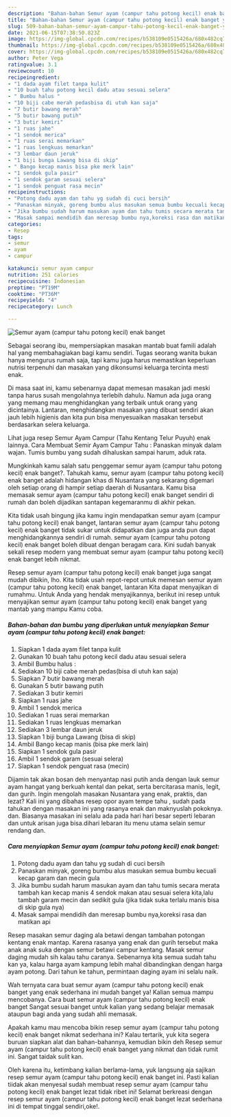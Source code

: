 ```yaml
---
description: "Bahan-bahan Semur ayam (campur tahu potong kecil) enak banget yang lezat Untuk Jualan"
title: "Bahan-bahan Semur ayam (campur tahu potong kecil) enak banget yang lezat Untuk Jualan"
slug: 509-bahan-bahan-semur-ayam-campur-tahu-potong-kecil-enak-banget-yang-lezat-untuk-jualan
date: 2021-06-15T07:38:50.823Z
image: https://img-global.cpcdn.com/recipes/b538109e0515426a/680x482cq70/semur-ayam-campur-tahu-potong-kecil-enak-banget-foto-resep-utama.jpg
thumbnail: https://img-global.cpcdn.com/recipes/b538109e0515426a/680x482cq70/semur-ayam-campur-tahu-potong-kecil-enak-banget-foto-resep-utama.jpg
cover: https://img-global.cpcdn.com/recipes/b538109e0515426a/680x482cq70/semur-ayam-campur-tahu-potong-kecil-enak-banget-foto-resep-utama.jpg
author: Peter Vega
ratingvalue: 3.1
reviewcount: 10
recipeingredient:
- "1 dada ayam filet tanpa kulit"
- "10 buah tahu potong kecil dadu atau sesuai selera"
- " Bumbu halus "
- "10 biji cabe merah pedasbisa di utuh kan saja"
- "7 butir bawang merah"
- "5 butir bawang putih"
- "3 butir kemiri"
- "1 ruas jahe"
- "1 sendok merica"
- "1 ruas serai memarkan"
- "1 ruas lengkuas memarkan"
- "3 lembar daun jeruk"
- "1 biji bunga Lawang bisa di skip"
- " Bango kecap manis bisa pke merk lain"
- "1 sendok gula pasir"
- "1 sendok garam sesuai selera"
- "1 sendok penguat rasa mecin"
recipeinstructions:
- "Potong dadu ayam dan tahu yg sudah di cuci bersih"
- "Panaskan minyak, goreng bumbu alus masukan semua bumbu kecuali kecap garam dan mecin gula"
- "Jika bumbu sudah harum masukan ayam dan tahu tumis secara merata tambah kan kecap manis 4 sendok makan atau sesuai selera kita,lalu tambah garam mecin dan sedikit gula (jika tidak suka terlalu manis bisa di skip gula nya)"
- "Masak sampai mendidih dan meresap bumbu nya,koreksi rasa dan matikan api"
categories:
- Resep
tags:
- semur
- ayam
- campur

katakunci: semur ayam campur 
nutrition: 251 calories
recipecuisine: Indonesian
preptime: "PT19M"
cooktime: "PT36M"
recipeyield: "4"
recipecategory: Lunch

---
```



![Semur ayam (campur tahu potong kecil) enak banget](https://img-global.cpcdn.com/recipes/b538109e0515426a/680x482cq70/semur-ayam-campur-tahu-potong-kecil-enak-banget-foto-resep-utama.jpg)

Sebagai seorang ibu, mempersiapkan masakan mantab buat famili adalah hal yang membahagiakan bagi kamu sendiri. Tugas seorang  wanita bukan hanya mengurus rumah saja, tapi kamu juga harus memastikan keperluan nutrisi terpenuhi dan masakan yang dikonsumsi keluarga tercinta mesti enak.

Di masa  saat ini, kamu sebenarnya dapat memesan masakan jadi meski tanpa harus susah mengolahnya terlebih dahulu. Namun ada juga orang yang memang mau menghidangkan yang terbaik untuk orang yang dicintainya. Lantaran, menghidangkan masakan yang dibuat sendiri akan jauh lebih higienis dan kita pun bisa menyesuaikan masakan tersebut berdasarkan selera keluarga. 

Lihat juga resep Semur Ayam Campur (Tahu Kentang Telur Puyuh) enak lainnya. Cara Membuat Semir Ayam Campur Tahu : Panaskan minyak dalam wajan. Tumis bumbu yang sudah dihaluskan sampai harum, aduk rata.

Mungkinkah kamu salah satu penggemar semur ayam (campur tahu potong kecil) enak banget?. Tahukah kamu, semur ayam (campur tahu potong kecil) enak banget adalah hidangan khas di Nusantara yang sekarang digemari oleh setiap orang di hampir setiap daerah di Nusantara. Kamu bisa memasak semur ayam (campur tahu potong kecil) enak banget sendiri di rumah dan boleh dijadikan santapan kegemaranmu di akhir pekan.

Kita tidak usah bingung jika kamu ingin mendapatkan semur ayam (campur tahu potong kecil) enak banget, lantaran semur ayam (campur tahu potong kecil) enak banget tidak sukar untuk didapatkan dan juga anda pun dapat menghidangkannya sendiri di rumah. semur ayam (campur tahu potong kecil) enak banget boleh dibuat dengan beragam cara. Kini sudah banyak sekali resep modern yang membuat semur ayam (campur tahu potong kecil) enak banget lebih nikmat.

Resep semur ayam (campur tahu potong kecil) enak banget juga sangat mudah dibikin, lho. Kita tidak usah repot-repot untuk memesan semur ayam (campur tahu potong kecil) enak banget, lantaran Kita dapat menyajikan di rumahmu. Untuk Anda yang hendak menyajikannya, berikut ini resep untuk menyajikan semur ayam (campur tahu potong kecil) enak banget yang mantab yang mampu Kamu coba.

<!--inarticleads1-->

##### Bahan-bahan dan bumbu yang diperlukan untuk menyiapkan Semur ayam (campur tahu potong kecil) enak banget:

1. Siapkan 1 dada ayam filet tanpa kulit
1. Gunakan 10 buah tahu potong kecil dadu atau sesuai selera
1. Ambil  Bumbu halus :
1. Sediakan 10 biji cabe merah pedas(bisa di utuh kan saja)
1. Siapkan 7 butir bawang merah
1. Gunakan 5 butir bawang putih
1. Sediakan 3 butir kemiri
1. Siapkan 1 ruas jahe
1. Ambil 1 sendok merica
1. Sediakan 1 ruas serai memarkan
1. Sediakan 1 ruas lengkuas memarkan
1. Sediakan 3 lembar daun jeruk
1. Siapkan 1 biji bunga Lawang (bisa di skip)
1. Ambil  Bango kecap manis (bisa pke merk lain)
1. Siapkan 1 sendok gula pasir
1. Ambil 1 sendok garam (sesuai selera)
1. Siapkan 1 sendok penguat rasa (mecin)


Dijamin tak akan bosan deh menyantap nasi putih anda dengan lauk semur ayam hangat yang berkuah kental dan pekat, serta bercitarasa manis, legit, dan gurih. Ingin mengolah masakan Nusantara yang enak, praktis, dan lezat? Kali ini yang dibahas resep opor ayam tempe tahu , sudah pada tahukan dengan masakan ini yang rasanya enak dan maknyuslah pokoknya. dan. Biasanya masakan ini selalu ada pada hari hari besar seperti lebaran dan untuk arisan juga bisa.dihari lebaran itu menu utama selain semur rendang dan. 

<!--inarticleads2-->

##### Cara menyiapkan Semur ayam (campur tahu potong kecil) enak banget:

1. Potong dadu ayam dan tahu yg sudah di cuci bersih
1. Panaskan minyak, goreng bumbu alus masukan semua bumbu kecuali kecap garam dan mecin gula
1. Jika bumbu sudah harum masukan ayam dan tahu tumis secara merata tambah kan kecap manis 4 sendok makan atau sesuai selera kita,lalu tambah garam mecin dan sedikit gula (jika tidak suka terlalu manis bisa di skip gula nya)
1. Masak sampai mendidih dan meresap bumbu nya,koreksi rasa dan matikan api


Resep masakan semur daging ala betawi dengan tambahan potongan kentang enak mantap. Karena rasanya yang enak dan gurih tersebut maka anak anak suka dengan semur betawi campur kentang. Masak semur daging mudah sih kalau tahu caranya. Sebenarnya kita semua sudah tahu kan ya, kalau harga ayam kampung lebih mahal dibandingkan dengan harga ayam potong. Dari tahun ke tahun, permintaan daging ayam ini selalu naik. 

Wah ternyata cara buat semur ayam (campur tahu potong kecil) enak banget yang enak sederhana ini mudah banget ya! Kalian semua mampu mencobanya. Cara buat semur ayam (campur tahu potong kecil) enak banget Sangat sesuai banget untuk kalian yang sedang belajar memasak ataupun bagi anda yang sudah ahli memasak.

Apakah kamu mau mencoba bikin resep semur ayam (campur tahu potong kecil) enak banget nikmat sederhana ini? Kalau tertarik, yuk kita segera buruan siapkan alat dan bahan-bahannya, kemudian bikin deh Resep semur ayam (campur tahu potong kecil) enak banget yang nikmat dan tidak rumit ini. Sangat taidak sulit kan. 

Oleh karena itu, ketimbang kalian berlama-lama, yuk langsung aja sajikan resep semur ayam (campur tahu potong kecil) enak banget ini. Pasti kalian tiidak akan menyesal sudah membuat resep semur ayam (campur tahu potong kecil) enak banget lezat tidak ribet ini! Selamat berkreasi dengan resep semur ayam (campur tahu potong kecil) enak banget lezat sederhana ini di tempat tinggal sendiri,oke!.

